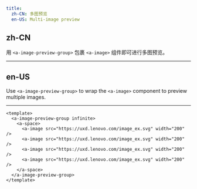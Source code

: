 ```yaml
title:
  zh-CN: 多图预览
  en-US: Multi-image preview
```

## zh-CN

用 `<a-image-preview-group>` 包裹 `<a-image>` 组件即可进行多图预览。

---

## en-US

Use `<a-image-preview-group>` to wrap the `<a-image>` component to preview multiple images.

---

```vue
<template>
  <a-image-preview-group infinite>
    <a-space>
      <a-image src="https://uxd.lenovo.com/image_ex.svg" width="200" />
      <a-image src="https://uxd.lenovo.com/image_ex.svg" width="200" />
      <a-image src="https://uxd.lenovo.com/image_ex.svg" width="200" />
      <a-image src="https://uxd.lenovo.com/image_ex.svg" width="200" />
    </a-space>
  </a-image-preview-group>
</template>
```
